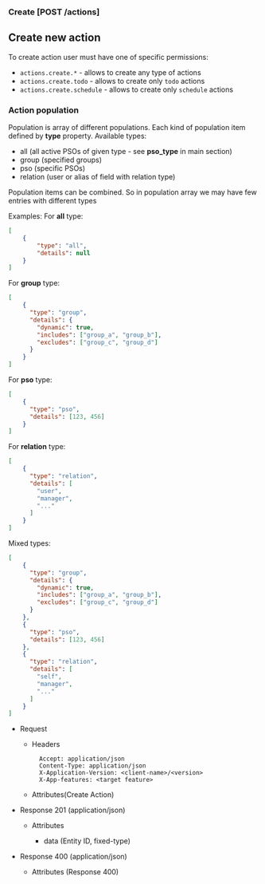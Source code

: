 ### Create [POST /actions]

## Create new action
To create action user must have one of specific permissions:
 - `actions.create.*` - allows to create any type of actions
 - `actions.create.todo` - allows to create only `todo` actions
 - `actions.create.schedule` - allows to create only `schedule` actions

### Action population
Population is array of different populations. Each kind of population item defined by **type** property.
Available types:
 - all (all active PSOs of given type - see **pso_type** in main section)
 - group (specified groups)
 - pso (specific PSOs)
 - relation (user or alias of field with relation type)
 
Population items can be combined. So in population array we may have few entries with different types

Examples:
For **all** type:
```json
[
    {
        "type": "all",
        "details": null
    }
]
```

For **group** type:
```json
[
    {
      "type": "group",
      "details": {
        "dynamic": true,
        "includes": ["group_a", "group_b"],
        "excludes": ["group_c", "group_d"]
      }
    }
]
```

For **pso** type:
```json
[
    {
      "type": "pso",
      "details": [123, 456]
    }
]
```

For **relation** type:
```json
[
    {
      "type": "relation",
      "details": [
        "user",
        "manager",
        "..."
      ]
    }
]
```

Mixed types:
```json
[
    {
      "type": "group",
      "details": {
        "dynamic": true,
        "includes": ["group_a", "group_b"],
        "excludes": ["group_c", "group_d"]
      }
    },
    {
      "type": "pso",
      "details": [123, 456]
    },
    {
      "type": "relation",
      "details": [
        "self",
        "manager",
        "..."
      ]
    }
]
```

+ Request
    + Headers

            Accept: application/json
            Content-Type: application/json
            X-Application-Version: <client-name>/<version>
            X-App-features: <target feature>
          
    + Attributes(Create Action)

+ Response 201 (application/json)

    + Attributes
        
        + data (Entity ID, fixed-type)
    
+ Response 400 (application/json)
              
    + Attributes (Response 400)

<!-- include(../error_responses.md) -->
